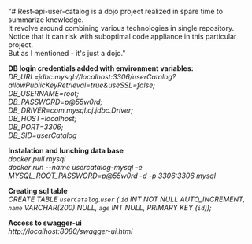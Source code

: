 "# Rest-api-user-catalog is a dojo project realized in spare time to summarize knowledge. <br> It revolve around combining various technologies in single repository.
Notice that it can risk with suboptimal code appliance in this particular project. <br>
But as I mentioned - it's just a dojo."

<strong>DB login credentials added with environment variables:</strong>
<br>
<em>
DB_URL=jdbc:mysql://localhost:3306/userCatalog?allowPublicKeyRetrieval=true&useSSL=false; <br>
DB_USERNAME=root; <br>
DB_PASSWORD=p@55w0rd; <br>
DB_DRIVER=com.mysql.cj.jdbc.Driver; <br>
DB_HOST=localhost; <br>
DB_PORT=3306; <br>
DB_SID=userCatalog <br>
</em>

<strong>Instalation and lunching data base</strong><br>
<em>
docker pull mysql <br>
docker run --name usercatalog-mysql -e MYSQL_ROOT_PASSWORD=p@55w0rd -d -p 3306:3306 mysql <br>
</em>

<strong>Creating sql table</strong><br>
<em>
CREATE TABLE `userCatalog`.`user` (
`id` INT NOT NULL AUTO_INCREMENT,
`name` VARCHAR(200) NULL,
`age` INT NULL,
PRIMARY KEY (`id`));
</em>
<br>

<strong>Access to swagger-ui</strong><br>
<em>http://localhost:8080/swagger-ui.html <br></em>